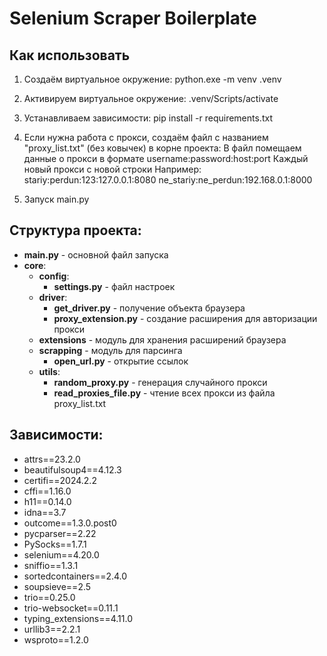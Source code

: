 # Selenium Scraper Boilerplate

## Как использовать

1. Создаём виртуальное окружение:
python.exe -m venv .venv

2. Активируем виртуальное окружение:
.venv/Scripts/activate

3. Устанавливаем зависимости:
pip install -r requirements.txt

4. Если нужна работа с прокси, создаём файл с названием "proxy_list.txt" (без ковычек) в корне проекта:
В файл помещаем данные о прокси в формате username:password:host:port
Каждый новый прокси с новой строки
Например:
stariy:perdun:123:127.0.0.1:8080
ne_stariy:ne_perdun:192.168.0.1:8000

5. Запуск main.py


## Структура проекта:
- **main.py** - основной файл запуска
- **core**:
  - **config**:
    - **settings.py** - файл настроек
  - **driver**:
    - **get_driver.py** - получение объекта браузера
    - **proxy_extension.py** - создание расширения для авторизации прокси
  - **extensions** - модуль для хранения расширений браузера
  - **scrapping** - модуль для парсинга
    - **open_url.py** - открытие ссылок
  - **utils**:
    - **random_proxy.py** - генерация случайного прокси 
    - **read_proxies_file.py** - чтение всех прокси из файла proxy_list.txt


## Зависимости:
- attrs==23.2.0
- beautifulsoup4==4.12.3
- certifi==2024.2.2
- cffi==1.16.0
- h11==0.14.0
- idna==3.7
- outcome==1.3.0.post0
- pycparser==2.22
- PySocks==1.7.1
- selenium==4.20.0
- sniffio==1.3.1
- sortedcontainers==2.4.0
- soupsieve==2.5
- trio==0.25.0
- trio-websocket==0.11.1
- typing_extensions==4.11.0
- urllib3==2.2.1
- wsproto==1.2.0
